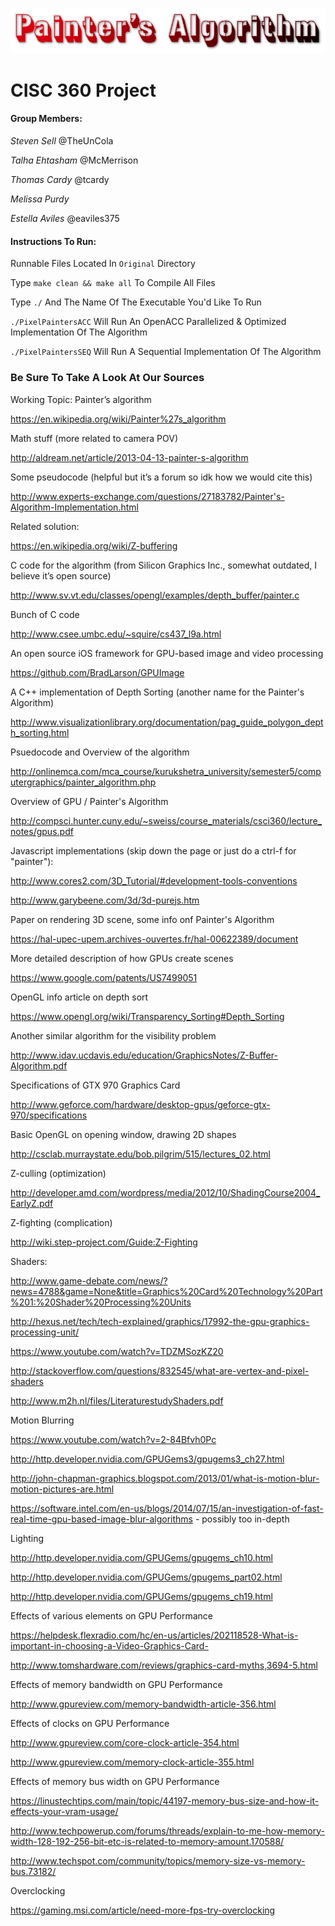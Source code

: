 ![GitHub Logo](/img/logo.png)
									 
# CISC 360 Project

#### Group Members:

*Steven Sell*  @TheUnCola

*Talha Ehtasham*  @McMerrison

*Thomas Cardy*  @tcardy

*Melissa Purdy*

*Estella Aviles*  @eaviles375

#### Instructions To Run:

Runnable Files Located In `Original` Directory

Type `make clean && make all` To Compile All Files

Type `./` And The Name Of The Executable You'd Like To Run

`./PixelPaintersACC` Will Run An OpenACC Parallelized & Optimized Implementation Of The Algorithm

`./PixelPaintersSEQ` Will Run A Sequential Implementation Of The Algorithm 


### Be Sure To Take A Look At Our Sources

Working Topic: Painter’s algorithm

https://en.wikipedia.org/wiki/Painter%27s_algorithm

Math stuff (more related to camera POV)

http://aldream.net/article/2013-04-13-painter-s-algorithm

Some pseudocode (helpful but it’s a forum so idk how we would cite this)

http://www.experts-exchange.com/questions/27183782/Painter's-Algorithm-Implementation.html

Related solution:

https://en.wikipedia.org/wiki/Z-buffering 

C code for the algorithm (from Silicon Graphics Inc., somewhat outdated, I believe it’s open source)

http://www.sv.vt.edu/classes/opengl/examples/depth_buffer/painter.c 

Bunch of C code

http://www.csee.umbc.edu/~squire/cs437_l9a.html

An open source iOS framework for GPU-based image and video processing

https://github.com/BradLarson/GPUImage

 A C++ implementation of Depth Sorting (another name for the Painter's Algorithm)

http://www.visualizationlibrary.org/documentation/pag_guide_polygon_depth_sorting.html 

 Psuedocode and Overview of the algorithm

http://onlinemca.com/mca_course/kurukshetra_university/semester5/computergraphics/painter_algorithm.php

 Overview of GPU / Painter's Algorithm

http://compsci.hunter.cuny.edu/~sweiss/course_materials/csci360/lecture_notes/gpus.pdf

Javascript implementations (skip down the page or just do a ctrl-f for "painter"):

http://www.cores2.com/3D_Tutorial/#development-tools-conventions

http://www.garybeene.com/3d/3d-purejs.htm

Paper on rendering 3D scene, some info onf Painter's Algorithm

https://hal-upec-upem.archives-ouvertes.fr/hal-00622389/document

More detailed description of how GPUs create scenes

https://www.google.com/patents/US7499051

OpenGL info article on depth sort

https://www.opengl.org/wiki/Transparency_Sorting#Depth_Sorting

Another similar algorithm for the visibility problem

http://www.idav.ucdavis.edu/education/GraphicsNotes/Z-Buffer-Algorithm.pdf

Specifications of GTX 970 Graphics Card

http://www.geforce.com/hardware/desktop-gpus/geforce-gtx-970/specifications

 Basic OpenGL on opening window, drawing 2D shapes

http://csclab.murraystate.edu/bob.pilgrim/515/lectures_02.html

 Z-culling (optimization)

http://developer.amd.com/wordpress/media/2012/10/ShadingCourse2004_EarlyZ.pdf

Z-fighting (complication)

http://wiki.step-project.com/Guide:Z-Fighting

Shaders:

http://www.game-debate.com/news/?news=4788&game=None&title=Graphics%20Card%20Technology%20Part%201:%20Shader%20Processing%20Units

http://hexus.net/tech/tech-explained/graphics/17992-the-gpu-graphics-processing-unit/

https://www.youtube.com/watch?v=TDZMSozKZ20

http://stackoverflow.com/questions/832545/what-are-vertex-and-pixel-shaders

http://www.m2h.nl/files/LiteraturestudyShaders.pdf

Motion Blurring

https://www.youtube.com/watch?v=2-84Bfvh0Pc

http://http.developer.nvidia.com/GPUGems3/gpugems3_ch27.html

http://john-chapman-graphics.blogspot.com/2013/01/what-is-motion-blur-motion-pictures-are.html

https://software.intel.com/en-us/blogs/2014/07/15/an-investigation-of-fast-real-time-gpu-based-image-blur-algorithms - possibly too in-depth

Lighting

http://http.developer.nvidia.com/GPUGems/gpugems_ch10.html

http://http.developer.nvidia.com/GPUGems/gpugems_part02.html

http://http.developer.nvidia.com/GPUGems/gpugems_ch19.html

Effects of various elements on GPU Performance

https://helpdesk.flexradio.com/hc/en-us/articles/202118528-What-is-important-in-choosing-a-Video-Graphics-Card-

http://www.tomshardware.com/reviews/graphics-card-myths,3694-5.html

Effects of memory bandwidth on GPU Performance

http://www.gpureview.com/memory-bandwidth-article-356.html

Effects of clocks on GPU Performance

http://www.gpureview.com/core-clock-article-354.html

http://www.gpureview.com/memory-clock-article-355.html

Effects of memory bus width on GPU Performance

https://linustechtips.com/main/topic/44197-memory-bus-size-and-how-it-effects-your-vram-usage/

http://www.techpowerup.com/forums/threads/explain-to-me-how-memory-width-128-192-256-bit-etc-is-related-to-memory-amount.170588/

http://www.techspot.com/community/topics/memory-size-vs-memory-bus.73182/

Overclocking

https://gaming.msi.com/article/need-more-fps-try-overclocking


